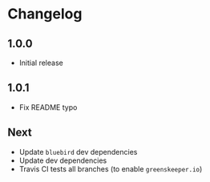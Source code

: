 # Changelog

## 1.0.0

* Initial release

## 1.0.1

* Fix README typo

## Next

* Update `bluebird` dev dependencies
* Update dev dependencies
* Travis CI tests all branches (to enable `greenskeeper.io`)

